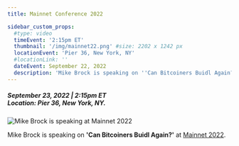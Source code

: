 ```yaml
---
title: Mainnet Conference 2022

sidebar_custom_props:
  #type: video
  timeEvent: '2:15pm ET'
  thumbnail: '/img/mainnet22.png' #size: 2202 x 1242 px
  locationEvent: 'Pier 36, New York, NY'
  #locationLink: ''
  dateEvent: September 22, 2022
  description: 'Mike Brock is speaking on ''Can Bitcoiners Buidl Again?'' at Mainnet 2022.'
---
```


##### September 23, 2022 | 2:15pm ET <br/> Location: Pier 36, New York, NY.

![Mike Brock is speaking at Mainnet 2022](/img/mainnet22.png)

Mike Brock is speaking on **'Can Bitcoiners Buidl Again?'** at [Mainnet 2022](https://mainnet.events/agenda/session/979498).